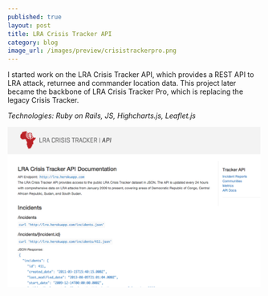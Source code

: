```yaml
---
published: true
layout: post
title: LRA Crisis Tracker API
category: blog
image_url: /images/preview/crisistrackerpro.png
---
```


I started work on the LRA Crisis Tracker API, which provides a REST API to LRA attack, returnee and commander location data. This project later became the backbone of LRA Crisis Tracker Pro, which is replacing the legacy Crisis Tracker.

*Technologies: Ruby on Rails, JS, Highcharts.js, Leaflet.js*

[<img src="/images/api.png">](http://lra.herokuapp.com) 